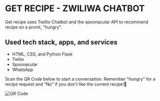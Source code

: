 # GET RECIPE - ZWILIWA CHATBOT
Get recipe uses Twillio Chatbot and the spoonacular API to recommend recipe on a promt, "hungry".

## Used tech stack, apps, and services
- HTML, CSS, and Python Flask
- Twilio
- Spoonacular
- WhatsApp

Scan the QR Code below to start a conversation. Remember "hungry" for a recipe request and "No" if you don't like the current recipe!🫡

![QR Code](https://github.com/BrandenPIQES/GET-RECIPE/assets/107156027/8e22eefe-ab66-4599-a348-dd10b19ff2bb)

